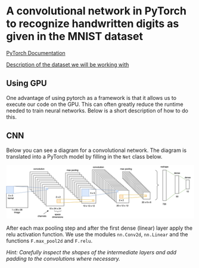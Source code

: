# A convolutional network in PyTorch to recognize handwritten digits as given in the MNIST dataset

[PyTorch Documentation](https://pytorch.org/tutorials/beginner/pytorch_with_examples.html)

[Description of the dataset we will be working with](https://en.wikipedia.org/wiki/MNIST_database)


##

## Using GPU

One advantage of using pytorch as a framework is that it allows us to execute our code on the GPU. This can often greatly reduce the runtime needed to train neural networks. Below is a short description of how to do this.


## CNN

Below you can see a diagram for a convolutional network. The diagram is translated into a PyTorch model by filling in the `Net` class below.

![CNN Diagram](CNN.png)

After each max pooling step and after the first dense (linear) layer apply the relu activation function.
We use the modules `nn.Conv2d`, `nn.Linear` and the functions `F.max_pool2d` and `F.relu`.

*Hint: Carefully inspect the shapes of the intermediate layers and add padding to the convolutions where necessary.*
